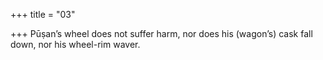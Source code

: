 +++
title = "03"

+++
Pūṣan’s wheel does not suffer harm, nor does his (wagon’s) cask
fall down,
nor his wheel-rim waver.